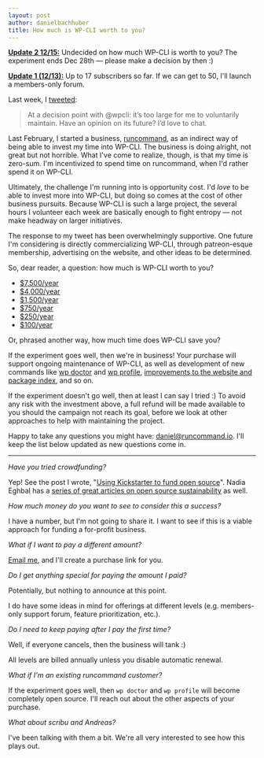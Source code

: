 ```yaml
---
layout: post
author: danielbachhuber
title: How much is WP-CLI worth to you?
---
```


**[Update 2 12/15:](https://twitter.com/wpcli/status/809352614580080640)** Undecided on how much WP-CLI is worth to you? The experiment ends Dec 28th — please make a decision by then :)

**[Update 1 (12/13):](https://twitter.com/wpcli/status/808687676010287105)** Up to 17 subscribers so far. If we can get to 50, I'll launch a members-only forum.

Last week, I [tweeted](https://twitter.com/danielbachhuber/status/806539537610481664):

> At a decision point with @wpcli: it’s too large for me to voluntarily maintain. Have an opinion on its future? I’d love to chat.

Last February, I started a business, [runcommand](https://runcommand.io/), as an indirect way of being able to invest my time into WP-CLI. The business is doing alright, not great but not horrible. What I've come to realize, though, is that my time is zero-sum. I'm incentivized to spend time on runcommand, when I'd rather spend it on WP-CLI.

Ultimately, the challenge I'm running into is opportunity cost. I'd *love* to be able to invest more into WP-CLI, but doing so comes at the cost of other business pursuits. Because WP-CLI is such a large project, the several hours I volunteer each week are basically enough to fight entropy — not make headway on larger initiatives.

The response to my tweet has been overwhelmingly supportive. One future I'm considering is directly commercializing WP-CLI, through patreon-esque membership, advertising on the website, and other ideas to be determined.

So, dear reader, a question: how much is WP-CLI worth to you?

* [$7,500/year](https://runcommand.memberful.com/checkout?plan=17529)
* [$4,000/year](https://runcommand.memberful.com/checkout?plan=17577)
* [$1,500/year](https://runcommand.memberful.com/checkout?plan=17528)
* [$750/year](https://runcommand.memberful.com/checkout?plan=17553)
* [$250/year](https://runcommand.memberful.com/checkout?plan=17552)
* [$100/year](https://runcommand.memberful.com/checkout?plan=17526)

Or, phrased another way, how much time does WP-CLI save you?

If the experiment goes well, then we're in business! Your purchase will support ongoing maintenance of WP-CLI, as well as development of new commands like [wp doctor](https://runcommand.io/wp/doctor/) and [wp profile](https://runcommand.io/wp/profile/), [improvements to the website and package index](https://wp-cli.org/docs/wish-list/), and so on.

If the experiment doesn't go well, then at least I can say I tried :) To avoid any risk with the investment above, a full refund will be made available to you should the campaign not reach its goal, before we look at other approaches to help with maintaining the project.

Happy to take any questions you might have: [daniel@runcommand.io](mailto:daniel@runcommand.io). I'll keep the list below updated as new questions come in.

***

*Have you tried crowdfunding?*

Yep! See the post I wrote, "[Using Kickstarter to fund open source](https://poststatus.com/kickstarter-open-source-project/)". Nadia Eghbal has a [series of great articles on open source sustainability](http://nadiaeghbal.com/oss) as well.

*How much money do you want to see to consider this a success?*

I have a number, but I'm not going to share it. I want to see if this is a viable approach for funding a for-profit business.

*What if I want to pay a different amount?*

[Email me](mailto:daniel@runcommand.io), and I'll create a purchase link for you.

*Do I get anything special for paying the amount I paid?*

Potentially, but nothing to announce at this point.

I do have some ideas in mind for offerings at different levels (e.g. members-only support forum, feature prioritization, etc.).

*Do I need to keep paying after I pay the first time?*

Well, if everyone cancels, then the business will tank :)

All levels are billed annually unless you disable automatic renewal.

*What if I'm an existing runcommand customer?*

If the experiment goes well, then `wp doctor` and `wp profile` will become completely open source. I'll reach out about the other aspects of your purchase.

*What about scribu and Andreas?*

I've been talking with them a bit. We're all very interested to see how this plays out.
